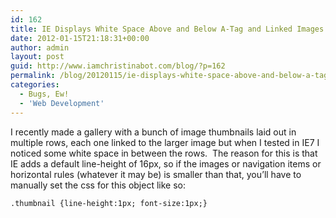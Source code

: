 ```yaml
---
id: 162
title: IE Displays White Space Above and Below A-Tag and Linked Images
date: 2012-01-15T21:18:31+00:00
author: admin
layout: post
guid: http://www.iamchristinabot.com/blog/?p=162
permalink: /blog/20120115/ie-displays-white-space-above-and-below-a-tag-and-linked-images/
categories:
  - Bugs, Ew!
  - 'Web Development'
---
```

I recently made a gallery with a bunch of image thumbnails laid out in multiple rows, each one linked to the larger image but when I tested in IE7 I noticed some white space in between the rows.  The reason for this is that IE adds a default line-height of 16px, so if the images or navigation items or horizontal rules (whatever it may be) is smaller than that, you&#8217;ll have to manually set the css for this object like so:


    .thumbnail {line-height:1px; font-size:1px;}
